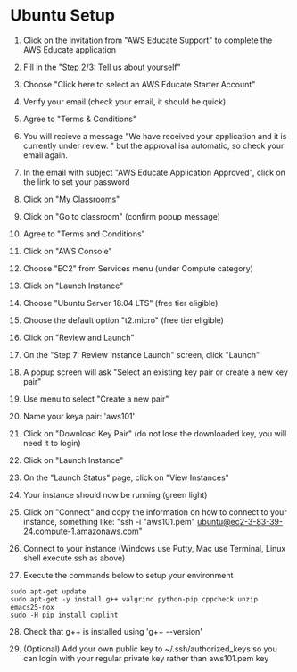 # Ubuntu Setup

1. Click on the invitation from "AWS Educate Support" to complete the AWS Educate application

2. Fill in the "Step 2/3: Tell us about yourself"

3. Choose "Click here to select an AWS Educate Starter Account"

4. Verify your email (check your email, it should be quick)

5. Agree to "Terms & Conditions"

6. You will recieve a message "We have received your application and it is currently under review. " but the approval isa automatic, so check your email again.

7. In the email with subject "AWS Educate Application Approved", click on the link to set your password

8. Click on "My Classrooms"

9. Click on "Go to classroom" (confirm popup message)

10. Agree to "Terms and Conditions"

11. Click on "AWS Console"

12. Choose "EC2" from Services menu (under Compute category)

13. Click on "Launch Instance"

14. Choose "Ubuntu Server 18.04 LTS" (free tier eligible)

15. Choose the default option "t2.micro" (free tier eligible)

16. Click on "Review and Launch"

17. On the "Step 7: Review Instance Launch" screen, click "Launch"

18. A popup screen will ask "Select an existing key pair or create a new key pair"

19. Use menu to select "Create a new pair"

20. Name your keya pair: 'aws101'

21. Click on "Download Key Pair" (do not lose the downloaded key, you will need it to login)

22. Click on "Launch Instance"

23. On the "Launch Status" page, click on "View Instances"

24. Your instance should now be running (green light)

25. Click on "Connect" and copy the information on how to connect to your instance, something like:
"ssh -i "aws101.pem" ubuntu@ec2-3-83-39-24.compute-1.amazonaws.com"

26. Connect to your instance (Windows use Putty, Mac use Terminal, Linux shell execute ssh as above)

27. Execute the commands below to setup your environment


```
sudo apt-get update
sudo apt-get -y install g++ valgrind python-pip cppcheck unzip emacs25-nox
sudo -H pip install cpplint
```

28. Check that g++ is installed using 'g++ --version'

29. (Optional) Add your own public key to ~/.ssh/authorized_keys so you can login with your regular private key rather than aws101.pem key








